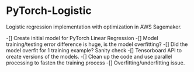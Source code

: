# PyTorch-Logistic
Logistic regression implementation with optimization in AWS Sagemaker.

-[]  Create initial model for PyTorch Linear Regression
-[]  Model training/testing error difference is huge, is the model overfitting?
-[]  Did the model overfit for 1 training example? Sanity check
-[]  Tensorboard API to create versions of the models.
-[]  Clean up the code and use parallel processing to fasten the training process
-[]  Overfitting/underfitting issue.
